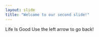 ```yaml
---
layout: slide
title: "Welcome to our second slide!"
---
```

Life Is Good
Use the left arrow to go back!
